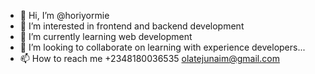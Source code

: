 - 👋 Hi, I’m @horiyormie
- 👀 I’m interested in frontend and backend development
- 🌱 I’m currently learning web development
- 💞️ I’m looking to collaborate on learning with experience developers...
- 📫 How to reach me +2348180036535
olatejunaim@gmail.com

<!---
horiyormie/horiyormie is a ✨ special ✨ repository because its `README.md` (this file) appears on your GitHub profile.
You can click the Preview link to take a look at your changes.
--->
